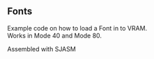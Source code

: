 ## Fonts  

Example code on how to load a Font in to VRAM.  
Works in Mode 40 and Mode 80.  
  
Assembled with SJASM
